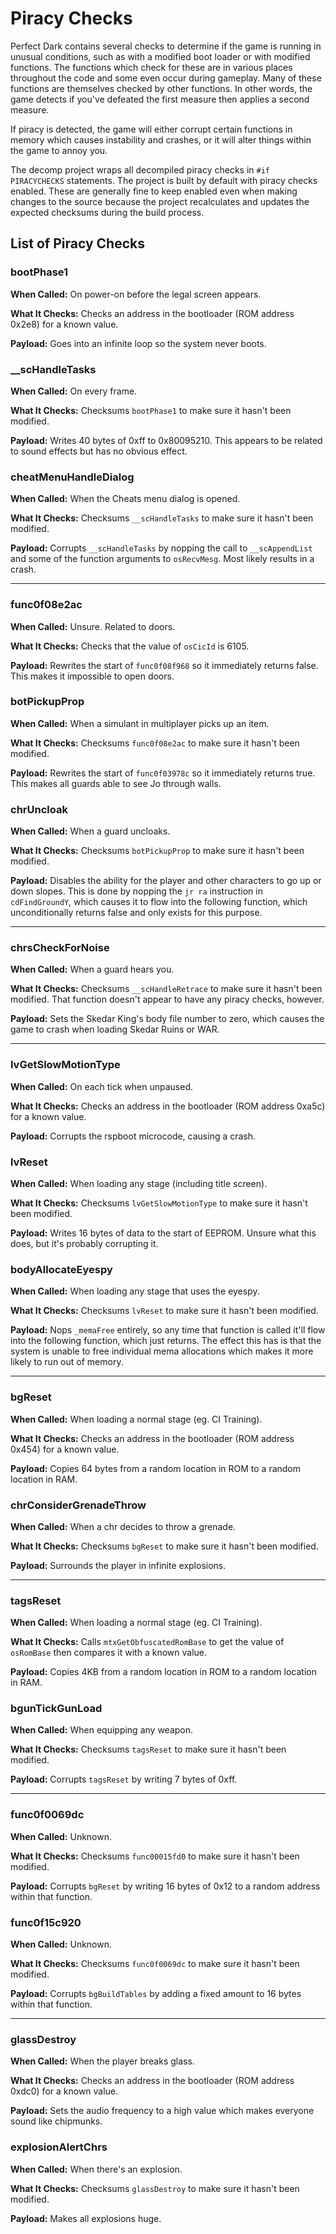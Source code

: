 # Piracy Checks

Perfect Dark contains several checks to determine if the game is running in unusual conditions, such as with a modified boot loader or with modified functions. The functions which check for these are in various places throughout the code and some even occur during gameplay. Many of these functions are themselves checked by other functions. In other words, the game detects if you've defeated the first measure then applies a second measure.

If piracy is detected, the game will either corrupt certain functions in memory which causes instability and crashes, or it will alter things within the game to annoy you.

The decomp project wraps all decompiled piracy checks in `#if PIRACYCHECKS` statements. The project is built by default with piracy checks enabled. These are generally fine to keep enabled even when making changes to the source because the project recalculates and updates the expected checksums during the build process.

## List of Piracy Checks

### bootPhase1

**When Called:** On power-on before the legal screen appears.

**What It Checks:** Checks an address in the bootloader (ROM address 0x2e8) for a known value.

**Payload:** Goes into an infinite loop so the system never boots.

### __scHandleTasks

**When Called:** On every frame.

**What It Checks:** Checksums `bootPhase1` to make sure it hasn't been modified.

**Payload:** Writes 40 bytes of 0xff to 0x80095210. This appears to be related to sound effects but has no obvious effect.

### cheatMenuHandleDialog

**When Called:** When the Cheats menu dialog is opened.

**What It Checks:** Checksums `__scHandleTasks` to make sure it hasn't been modified.

**Payload:** Corrupts `__scHandleTasks` by nopping the call to `__scAppendList` and some of the function arguments to `osRecvMesg`. Most likely results in a crash.

---

### func0f08e2ac

**When Called:** Unsure. Related to doors.

**What It Checks:** Checks that the value of `osCicId` is 6105.

**Payload:** Rewrites the start of `func0f08f968` so it immediately returns false. This makes it impossible to open doors.

### botPickupProp

**When Called:** When a simulant in multiplayer picks up an item.

**What It Checks:** Checksums `func0f08e2ac` to make sure it hasn't been modified.

**Payload:** Rewrites the start of `func0f03978c` so it immediately returns true. This makes all guards able to see Jo through walls.

### chrUncloak

**When Called:** When a guard uncloaks.

**What It Checks:** Checksums `botPickupProp` to make sure it hasn't been modified.

**Payload:** Disables the ability for the player and other characters to go up or down slopes. This is done by nopping the `jr ra` instruction in `cdFindGroundY`, which causes it to flow into the following function, which unconditionally returns false and only exists for this purpose.

---

### chrsCheckForNoise

**When Called:** When a guard hears you.

**What It Checks:** Checksums `__scHandleRetrace` to make sure it hasn't been modified. That function doesn't appear to have any piracy checks, however.

**Payload:** Sets the Skedar King's body file number to zero, which causes the game to crash when loading Skedar Ruins or WAR.

---

### lvGetSlowMotionType

**When Called:** On each tick when unpaused.

**What It Checks:** Checks an address in the bootloader (ROM address 0xa5c) for a known value.

**Payload:** Corrupts the rspboot microcode, causing a crash.

### lvReset

**When Called:** When loading any stage (including title screen).

**What It Checks:** Checksums `lvGetSlowMotionType` to make sure it hasn't been modified.

**Payload:** Writes 16 bytes of data to the start of EEPROM. Unsure what this does, but it's probably corrupting it.

### bodyAllocateEyespy

**When Called:** When loading any stage that uses the eyespy.

**What It Checks:** Checksums `lvReset` to make sure it hasn't been modified.

**Payload:** Nops `_memaFree` entirely, so any time that function is called it'll flow into the following function, which just returns. The effect this has is that the system is unable to free individual mema allocations which makes it more likely to run out of memory.

---

### bgReset

**When Called:** When loading a normal stage (eg. CI Training).

**What It Checks:** Checks an address in the bootloader (ROM address 0x454) for a known value.

**Payload:** Copies 64 bytes from a random location in ROM to a random location in RAM.

### chrConsiderGrenadeThrow

**When Called:** When a chr decides to throw a grenade.

**What It Checks:** Checksums `bgReset` to make sure it hasn't been modified.

**Payload:** Surrounds the player in infinite explosions.

---

### tagsReset

**When Called:** When loading a normal stage (eg. CI Training).

**What It Checks:** Calls `mtxGetObfuscatedRomBase` to get the value of `osRomBase` then compares it with a known value.

**Payload:** Copies 4KB from a random location in ROM to a random location in RAM.

### bgunTickGunLoad

**When Called:** When equipping any weapon.

**What It Checks:** Checksums `tagsReset` to make sure it hasn't been modified.

**Payload:** Corrupts `tagsReset` by writing 7 bytes of 0xff.

---

### func0f0069dc

**When Called:** Unknown.

**What It Checks:** Checksums `func00015fd0` to make sure it hasn't been modified.

**Payload:** Corrupts `bgReset` by writing 16 bytes of 0x12 to a random address within that function.

### func0f15c920

**When Called:** Unknown.

**What It Checks:** Checksums `func0f0069dc` to make sure it hasn't been modified.

**Payload:** Corrupts `bgBuildTables` by adding a fixed amount to 16 bytes within that function.

---

### glassDestroy

**When Called:** When the player breaks glass.

**What It Checks:** Checks an address in the bootloader (ROM address 0xdc0) for a known value.

**Payload:** Sets the audio frequency to a high value which makes everyone sound like chipmunks.

### explosionAlertChrs

**When Called:** When there's an explosion.

**What It Checks:** Checksums `glassDestroy` to make sure it hasn't been modified.

**Payload:** Makes all explosions huge.
